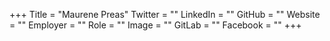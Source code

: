 +++
Title = "Maurene Preas"
Twitter = ""
LinkedIn = ""
GitHub = ""
Website = ""
Employer = ""
Role = ""
Image = ""
GitLab = ""
Facebook = ""
+++
